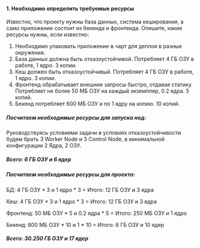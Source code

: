 #### 1. Необходимо определить требуемые ресурсы

Известно, что проекту нужны база данных, система кеширования, а само приложение состоит из бекенда и фронтенда. Опишите, какие ресурсы нужны, если известно:

1. Необходимо упаковать приложение в чарт для деплоя в разные окружения. 
2. База данных должна быть отказоустойчивой. Потребляет 4 ГБ ОЗУ в работе, 1 ядро. 3 копии. 
3. Кеш должен быть отказоустойчивый. Потребляет 4 ГБ ОЗУ в работе, 1 ядро. 3 копии. 
4. Фронтенд обрабатывает внешние запросы быстро, отдавая статику. Потребляет не более 50 МБ ОЗУ на каждый экземпляр, 0.2 ядра. 5 копий. 
5. Бекенд потребляет 600 МБ ОЗУ и по 1 ядру на копию. 10 копий.

 ##### Посчитаем необходимые ресурсы для запуска нод:
 
 Руководствуясь условиями задачи в условиях отказоустойчивости будем брать 3 Worker Node и 3 Control Node, в минимальной конфигурации 2 Ядра, 2 ОЗУ.

 ##### Всего: 6 ГБ ОЗУ и 6 ядер


 ##### Посчитаем необходимые ресурсы для проекта:

 БД: 4 ГБ ОЗУ * 3 и 1 ядро * 3          = Итого: 12 ГБ ОЗУ и 3 ядра
 
 Кеш: 4 ГБ ОЗУ * 3 и 1 ядро * 3         = Итого: 12 ГБ ОЗУ и 3 ядра
 
 Фронтенд: 50 МБ ОЗУ * 5 и 0.2 ядра * 5 = Итого: 250 МБ ОЗУ и 1 ядро
 
 Бекенд: 600 МБ ОЗУ * 10 и 1 * 10       = Итого: 6 ГБ ОЗУ и 10 ядер
 
 ##### Всего: 30.250 ГБ ОЗУ и 17 ядер


 

 
